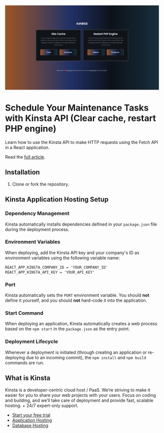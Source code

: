 ![image](/public/schedule-kinsta-api.jpg)

# Schedule Your Maintenance Tasks with Kinsta API (Clear cache, restart PHP engine)

Learn how to use the Kinsta API to make HTTP requests using the Fetch API in a React application.

Read the [full article](https://kinsta.com/blog/restart-php-api/).

## Installation
1. Clone or fork the repository.

## Kinsta Application Hosting Setup
### Dependency Management

Kinsta automatically installs dependencies defined in your `package.json` file during the deployment process.

### Environment Variables
When deploying, add the Kinsta API key and your company's ID as environment variables using the following variable name:

```
REACT_APP_KINSTA_COMPANY_ID = 'YOUR_COMPANY_ID' 
REACT_APP_KINSTA_API_KEY = 'YOUR_API_KEY'
```

### Port

Kinsta automatically sets the `PORT` environment variable. You should **not** define it yourself, and you should **not** hard-code it into the application.

### Start Command

When deploying an application, Kinsta automatically creates a web process based on the `npm start` in the `package.json` as the entry point.

### Deployment Lifecycle

Whenever a deployment is initiated (through creating an application or re-deploying due to an incoming commit), the `npm install` and `npm build` commands are run.

## What is Kinsta
Kinsta is a developer-centric cloud host / PaaS. We’re striving to make it easier for you to share your web projects with your users. Focus on coding and building, and we’ll take care of deployment and provide fast, scalable hosting. + 24/7 expert-only support.

- [Start your free trial](https://kinsta.com/signup/?product_type=app-db)
- [Application Hosting](https://kinsta.com/application-hosting)
- [Database Hosting](https://kinsta.com/database-hosting)
